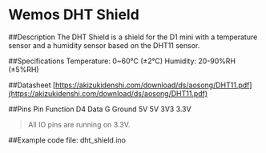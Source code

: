 # Wemos DHT Shield
##Description
The DHT Shield is a shield for the D1 mini with a temperature sensor and a humidity sensor based on the DHT11 sensor.

##Specifications
    Temperature: 0~60°C (±2°C)
    Humidity: 20-90%RH (±5%RH)

##Datasheet
[https://akizukidenshi.com/download/ds/aosong/DHT11.pdf](https://akizukidenshi.com/download/ds/aosong/DHT11.pdf)

##Pins
    Pin		Function
    D4		Data
    G		Ground
    5V		5V
    3V3		3.3V

>All IO pins are running on 3.3V.

##Example code
file: dht_shield.ino
